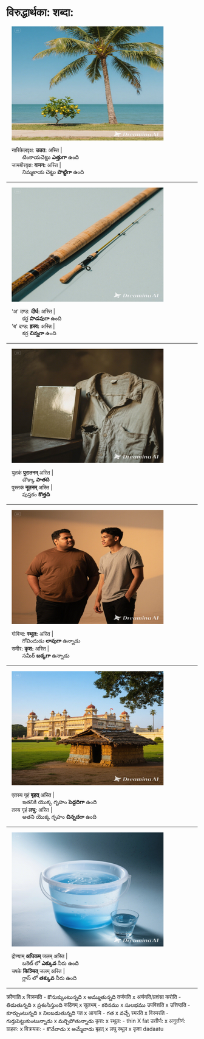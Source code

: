 # विरुद्धार्थका: शब्दा:    

&emsp;<img src="pics\unnatha-vaamatha.jpeg" width="400" height="300" />  

&emsp;नारिकेलवृक्ष: **उन्नत:** अस्ति |  
&emsp;&emsp;&emsp;టెంకాయచెట్టు  **ఎత్తుగా** ఉంది  
&emsp;जामबीरवृक्ष: **वामन:** अस्ति |  
&emsp;&emsp;&emsp;నిమ్మకాయ చెట్టు **పొట్టిగా** ఉంది   

***************************************

&emsp;<img src="pics\dirgha-hraswa.jpeg" width="400" height="300" />  

&emsp;'अ' दण्ड: **दीर्घ:** अस्ति |  
&emsp;&emsp;&emsp;కర్ర **పొడవుగా** ఉంది  
&emsp;'ब' दण्ड: **ह्रस्व:** अस्ति |  
&emsp;&emsp;&emsp;కర్ర **చిన్నగా** ఉంది  

***************************************

&emsp;<img src="pics\nuuthanam-puraathanam.jpeg" width="400" height="300" />  

&emsp;युतकं **पुरातनम्** अस्ति |  
&emsp;&emsp;&emsp;చొక్కా **పాతది**   
&emsp;पुस्तकं **नूतनम्** अस्ति |  
&emsp;&emsp;&emsp;పుస్తకం **కొత్తది**   

***************************************

&emsp;<img src="pics\sthula-krusha.jpeg" width="400" height="300" />  

&emsp;गोविन्द: **स्थूल:** अस्ति |  
&emsp;&emsp;&emsp;గోవిందుడు **లావుగా** ఉన్నాడు   
&emsp;समीर: **कृश:** अस्ति |  
&emsp;&emsp;&emsp;సమీర్ **బక్కగా** ఉన్నాడు   

***************************************

&emsp;<img src="pics\bruhath-laghu.jpeg" width="400" height="300" />  

&emsp;एतस्य गृहं **बृहत्** अस्ति |  
&emsp;&emsp;&emsp;ఇతనికి యొక్క గృహం **పెద్దదిగా** ఉంది   
&emsp;तस्य गृहं **लघु:** अस्ति |  
&emsp;&emsp;&emsp;అతని యొక్క గృహం **చిన్నదగా** ఉంది    

***************************************

&emsp;<img src="pics\adhikam-kinchith.jpeg" width="400" height="300" />  

&emsp;द्रोण्याम् **अधिकम्** जलम् अस्ति |  
&emsp;&emsp;&emsp;బకెట్ లో **ఎక్కువ** నీరు ఉంది   
&emsp;चषके **किञ्चित्** जलम् अस्ति |  
&emsp;&emsp;&emsp;గ్లాస్ లో **తక్కువ** నీరు ఉంది   

***************************************





क्रीणाति x विक्रयति - కొనుక్కుంటున్నది x అమ్ముతున్నది 
तर्जयति x अर्चयति/प्रशंसा करोति - తిడుతున్నది x ప్రశంసిస్తుంది
कठिनम् x सुलभम् - కఠినము x సులభము 
उपविशति x उत्तिष्ठति - కూర్చుంటున్నది x నిలబడుతున్నది
गत x आगामि - గత x వచ్చే 
स्मरति x विस्मरति - గుర్తుపెట్టుకుంటున్నాడు x మర్చిపోతున్నాడు 
कृश: x स्थूल: - thin X fat
उत्तीर्ण: x अनुत्तीर्ण:
ग्राहक: x विक्रयक: - కొనేవాడు x అమ్మేవాడు 
बृहत् x लघु 
स्थूल  x कृशा
dadaatu
